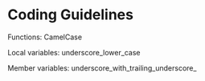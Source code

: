 # Coding Guidelines
Functions: CamelCase

Local variables: underscore_lower_case

Member variables: underscore_with_trailing_underscore_
